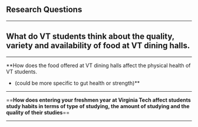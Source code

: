 


## Research Questions


****

 **What do VT students think about the quality, variety and availability of food at VT dining halls.**  
 - 

****
 **How does the food offered at VT dining halls affect the physical health of VT students. 
- (could be more specific to gut health or strength)**

****
==**How does entering your freshmen year at Virginia Tech affect students study habits in terms of type of studying, the amount of studying and the quality of their studies**==

---
